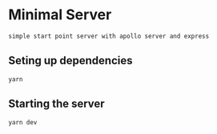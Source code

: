 # Minimal Server

    simple start point server with apollo server and express

## Seting up dependencies

    yarn

## Starting the server 

    yarn dev